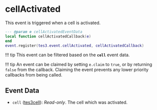 # cellActivated
<div class="search_terms" style="display: none">cellactivated</div>

<!---
	This file is autogenerated. Do not edit this file manually. Your changes will be ignored.
	More information: https://github.com/MWSE/MWSE/tree/master/docs
-->

This event is triggered when a cell is activated.

```lua
--- @param e cellActivatedEventData
local function cellActivatedCallback(e)
end
event.register(tes3.event.cellActivated, cellActivatedCallback)
```

!!! tip
	This event can be filtered based on the **`cell`** event data.

!!! tip
	An event can be claimed by setting `e.claim` to `true`, or by returning `false` from the callback. Claiming the event prevents any lower priority callbacks from being called.

## Event Data

* `cell` ([tes3cell](../../types/tes3cell)): *Read-only*. The cell which was activated.

